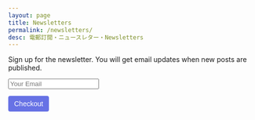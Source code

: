 ```yaml
---
layout: page
title: Newsletters
permalink: /newsletters/
desc: 電郵訂閱・ニュースレター・Newsletters
---
```


Sign up for the newsletter. You will get email updates when new posts are published.

<form>
  <input name="EMAIL" type="email" placeholder="Your Email" required>
</form>

<!-- Load Stripe.js on your website. -->
<script src="https://js.stripe.com/v3"></script>

<!-- Create a button that your customers click to complete their purchase. Customize the styling to suit your branding. -->
<button style="background-color:#6772E5;color:#FFF;padding:8px 12px;border:0;border-radius:4px;font-size:1em" id="checkout-button-price_1IlrMKBvZ7LmT93teJNEk6aQ" role="link" type="button">Checkout</button>

<div id="error-message"></div>

<script>
(function() {
  var stripe = Stripe('pk_live_51Ifl9MBvZ7LmT93tfkpybDhly6KAaEJuQWju16Kd50qvTE8xIQiQpmFbP1X5ow8sOiMpeW6q3xz0Gug8383ubY9h005suqpzL5');

  var checkoutButton = document.getElementById('checkout-button-price_1IlrMKBvZ7LmT93teJNEk6aQ');
  checkoutButton.addEventListener('click', function () {
    /*
     * When the customer clicks on the button, redirect
     * them to Checkout.
     */
    stripe.redirectToCheckout({
      lineItems: [{price: 'price_1IlrMKBvZ7LmT93teJNEk6aQ', quantity: 1}],
      mode: 'subscription',
      /*
       * Do not rely on the redirect to the successUrl for fulfilling
       * purchases, customers may not always reach the success_url after
       * a successful payment.
       * Instead use one of the strategies described in
       * https://stripe.com/docs/payments/checkout/fulfill-orders
       */
      successUrl: window.location.protocol + '//00ffff.com/success',
      cancelUrl: window.location.protocol + '//00ffff.com/canceled',
    })
    .then(function (result) {
      if (result.error) {
        /*
         * If `redirectToCheckout` fails due to a browser or network
         * error, display the localized error message to your customer.
         */
        var displayError = document.getElementById('error-message');
        displayError.textContent = result.error.message;
      }
    });
  });
})();
</script>